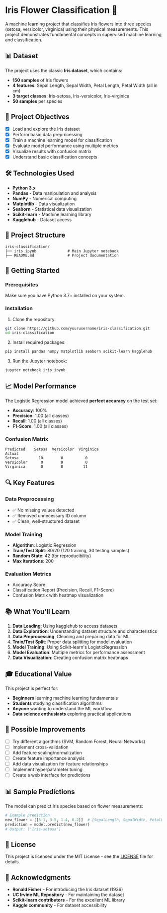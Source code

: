 # Iris Flower Classification 🌸

A machine learning project that classifies Iris flowers into three species (setosa, versicolor, virginica) using their physical measurements. This project demonstrates fundamental concepts in supervised machine learning and classification.

## 📊 Dataset

The project uses the classic **Iris dataset**, which contains:
- **150 samples** of Iris flowers
- **4 features**: Sepal Length, Sepal Width, Petal Length, Petal Width (all in cm)
- **3 target classes**: Iris-setosa, Iris-versicolor, Iris-virginica
- **50 samples** per species

## 🎯 Project Objectives

- [x] Load and explore the Iris dataset
- [x] Perform basic data preprocessing
- [x] Train a machine learning model for classification
- [x] Evaluate model performance using multiple metrics
- [x] Visualize results with confusion matrix
- [x] Understand basic classification concepts

## 🛠️ Technologies Used

- **Python 3.x**
- **Pandas** - Data manipulation and analysis
- **NumPy** - Numerical computing
- **Matplotlib** - Data visualization
- **Seaborn** - Statistical data visualization
- **Scikit-learn** - Machine learning library
- **Kagglehub** - Dataset access

## 📁 Project Structure

```
iris-classification/
├── iris.ipynb              # Main Jupyter notebook
├── README.md               # Project documentation
```

## 🚀 Getting Started

### Prerequisites

Make sure you have Python 3.7+ installed on your system.

### Installation

1. Clone the repository:
```bash
git clone https://github.com/yourusername/iris-classification.git
cd iris-classification
```

2. Install required packages:
```bash
pip install pandas numpy matplotlib seaborn scikit-learn kagglehub
```

3. Run the Jupyter notebook:
```bash
jupyter notebook iris.ipynb
```

## 📈 Model Performance

The Logistic Regression model achieved **perfect accuracy** on the test set:

- **Accuracy**: 100%
- **Precision**: 1.00 (all classes)
- **Recall**: 1.00 (all classes)
- **F1-Score**: 1.00 (all classes)

### Confusion Matrix
```
Predicted    Setosa  Versicolor  Virginica
Actual
Setosa         10        0          0
Versicolor      0        9          0
Virginica       0        0         11
```

## 🔍 Key Features

### Data Preprocessing
- ✅ No missing values detected
- ✅ Removed unnecessary ID column
- ✅ Clean, well-structured dataset

### Model Training
- **Algorithm**: Logistic Regression
- **Train/Test Split**: 80/20 (120 training, 30 testing samples)
- **Random State**: 42 (for reproducibility)
- **Max Iterations**: 200

### Evaluation Metrics
- Accuracy Score
- Classification Report (Precision, Recall, F1-Score)
- Confusion Matrix with heatmap visualization

## 📚 What You'll Learn

1. **Data Loading**: Using kagglehub to access datasets
2. **Data Exploration**: Understanding dataset structure and characteristics
3. **Data Preprocessing**: Cleaning and preparing data for ML
4. **Train/Test Split**: Proper data splitting for model evaluation
5. **Model Training**: Using Scikit-learn's LogisticRegression
6. **Model Evaluation**: Multiple metrics for performance assessment
7. **Data Visualization**: Creating confusion matrix heatmaps

## 🎓 Educational Value

This project is perfect for:
- **Beginners** learning machine learning fundamentals
- **Students** studying classification algorithms
- **Anyone** wanting to understand the ML workflow
- **Data science enthusiasts** exploring practical applications

## 🔧 Possible Improvements

- [ ] Try different algorithms (SVM, Random Forest, Neural Networks)
- [ ] Implement cross-validation
- [ ] Add feature scaling/normalization
- [ ] Create feature importance analysis
- [ ] Add data visualization for feature relationships
- [ ] Implement hyperparameter tuning
- [ ] Create a web interface for predictions

## 📊 Sample Predictions

The model can predict Iris species based on flower measurements:
```python
# Example prediction
new_flower = [[5.1, 3.5, 1.4, 0.2]]  # [SepalLength, SepalWidth, PetalLength, PetalWidth]
prediction = model.predict(new_flower)
# Output: ['Iris-setosa']
```

## 📝 License

This project is licensed under the MIT License - see the [LICENSE](LICENSE) file for details.

## 🙏 Acknowledgments

- **Ronald Fisher** - For introducing the Iris dataset (1936)
- **UC Irvine ML Repository** - For maintaining the dataset
- **Scikit-learn contributors** - For the excellent ML library
- **Kaggle community** - For dataset accessibility

